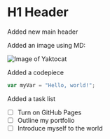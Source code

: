 # H1 Header

Added new main header

Added an image using MD:

![Image of Yaktocat](https://octodex.github.com/images/yaktocat.png)

Added a codepiece

``` javascript
var myVar = "Hello, world!";
```

Added a task list

- [ ] Turn on GitHub Pages
- [ ] Outline my portfolio
- [ ] Introduce myself to the world
